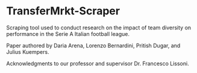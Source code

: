 # TransferMrkt-Scraper

Scraping tool used to conduct research on the impact of team diversity on performance in the Serie A Italian football league. 

Paper authored by Daria Arena, Lorenzo Bernardini, Pritish Dugar, and Julius Kuempers. 

Acknowledgments to our professor and supervisor Dr. Francesco Lissoni.
